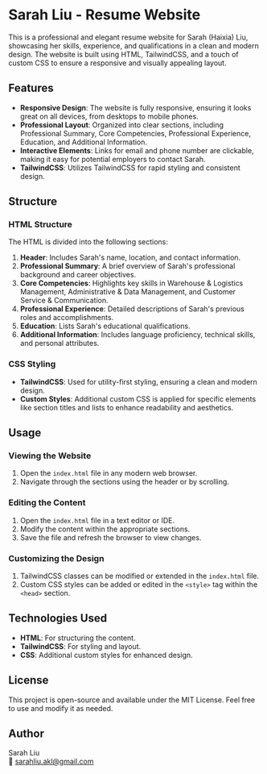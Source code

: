 # Sarah Liu - Resume Website

This is a professional and elegant resume website for Sarah (Haixia) Liu, showcasing her skills, experience, and qualifications in a clean and modern design. The website is built using HTML, TailwindCSS, and a touch of custom CSS to ensure a responsive and visually appealing layout.

## Features

- **Responsive Design**: The website is fully responsive, ensuring it looks great on all devices, from desktops to mobile phones.
- **Professional Layout**: Organized into clear sections, including Professional Summary, Core Competencies, Professional Experience, Education, and Additional Information.
- **Interactive Elements**: Links for email and phone number are clickable, making it easy for potential employers to contact Sarah.
- **TailwindCSS**: Utilizes TailwindCSS for rapid styling and consistent design.

## Structure

### HTML Structure
The HTML is divided into the following sections:
1. **Header**: Includes Sarah's name, location, and contact information.
2. **Professional Summary**: A brief overview of Sarah's professional background and career objectives.
3. **Core Competencies**: Highlights key skills in Warehouse & Logistics Management, Administrative & Data Management, and Customer Service & Communication.
4. **Professional Experience**: Detailed descriptions of Sarah's previous roles and accomplishments.
5. **Education**: Lists Sarah's educational qualifications.
6. **Additional Information**: Includes language proficiency, technical skills, and personal attributes.

### CSS Styling
- **TailwindCSS**: Used for utility-first styling, ensuring a clean and modern design.
- **Custom Styles**: Additional custom CSS is applied for specific elements like section titles and lists to enhance readability and aesthetics.

## Usage

### Viewing the Website
1. Open the `index.html` file in any modern web browser.
2. Navigate through the sections using the header or by scrolling.

### Editing the Content
1. Open the `index.html` file in a text editor or IDE.
2. Modify the content within the appropriate sections.
3. Save the file and refresh the browser to view changes.

### Customizing the Design
1. TailwindCSS classes can be modified or extended in the `index.html` file.
2. Custom CSS styles can be added or edited in the `<style>` tag within the `<head>` section.

## Technologies Used
- **HTML**: For structuring the content.
- **TailwindCSS**: For styling and layout.
- **CSS**: Additional custom styles for enhanced design.

## License
This project is open-source and available under the MIT License. Feel free to use and modify it as needed.

## Author
Sarah Liu  
📧 sarahliu.akl@gmail.com  
